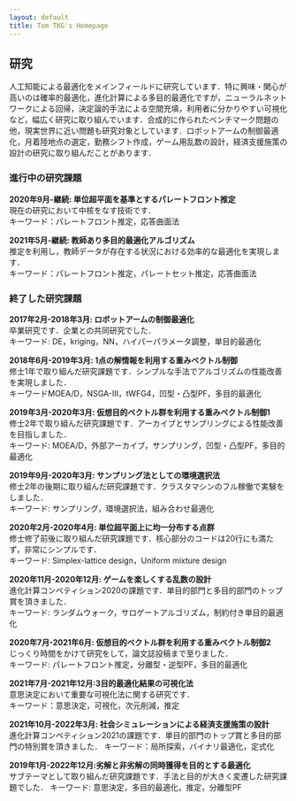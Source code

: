 ```yaml
---
layout: default
title: Tom TKG's Homepage
---
```


## 研究
人工知能による最適化をメインフィールドに研究しています．特に興味・関心が高いのは確率的最適化，進化計算による多目的最適化ですが，ニューラルネットワークによる回帰，決定論的手法による空間充填，利用者に分かりやすい可視化など，幅広く研究に取り組んでいます．合成的に作られたベンチマーク問題の他，現実世界に近い問題も研究対象としています．ロボットアームの制御最適化，月着陸地点の選定，勤務シフト作成，ゲーム用乱数の設計，経済支援施策の設計の研究に取り組んだことがあります．  

### 進行中の研究課題
**2020年9月-継続: 単位超平面を基準とするパレートフロント推定**  
現在の研究において中核をなす技術です．  
キーワード：パレートフロント推定，応答曲面法

**2021年5月-継続: 教師あり多目的最適化アルゴリズム**  
推定を利用し，教師データが存在する状況における効率的な最適化を実現します．  
キーワード：パレートフロント推定，パレートセット推定，応答曲面法

### 終了した研究課題
**2017年2月-2018年3月: ロボットアームの制御最適化**  
卒業研究です．企業との共同研究でした．  
キーワード: DE，kriging，NN，ハイパーパラメータ調整，単目的最適化

**2018年6月-2019年3月: 1点の解情報を利用する重みベクトル制御**  
修士1年で取り組んだ研究課題です．シンプルな手法でアルゴリズムの性能改善を実現しました．  
キーワードMOEA/D，NSGA-III，tWFG4，凹型・凸型PF，多目的最適化

**2019年3月-2020年3月: 仮想目的ベクトル群を利用する重みベクトル制御1**  
修士2年で取り組んだ研究課題です．アーカイブとサンプリングによる性能改善を目指しました．    
キーワード: MOEA/D，外部アーカイブ，サンプリング，凹型・凸型PF，多目的最適化

**2019年9月-2020年3月: サンプリング法としての環境選択法**  
修士2年の後期に取り組んだ研究課題です．クラスタマシンのフル稼働で実験をしました．  
キーワード: サンプリング，環境選択法，組み合わせ最適化

**2020年2月-2020年4月: 単位超平面上に均一分布する点群**  
修士修了前後に取り組んだ研究課題です．核心部分のコードは20行にも満たず，非常にシンプルです．  
キーワード: Simplex-lattice design，Uniform mixture design

**2020年11月-2020年12月: ゲームを楽しくする乱数の設計**  
進化計算コンペティション2020の課題です．単目的部門と多目的部門のトップ賞を頂きました．  
キーワード: ランダムウォーク，サロゲートアルゴリズム，制約付き単目的最適化

**2020年7月-2021年6月: 仮想目的ベクトル群を利用する重みベクトル制御2**  
じっくり時間をかけて研究をして，論文誌投稿まで至りました．  
キーワード: パレートフロント推定，分離型・逆型PF，多目的最適化

**2021年7月-2021年12月:3目的最適化結果の可視化法**  
意思決定において重要な可視化法に関する研究です．  
キーワード：意思決定，可視化，次元削減，推定

**2021年10月-2022年3月: 社会シミュレーションによる経済支援施策の設計**  
進化計算コンペティション2021の課題です．単目的部門のトップ賞と多目的部門の特別賞を頂きました．
キーワード：局所探索，バイナリ最適化，定式化

**2019年1月-2022年12月:劣解と非劣解の同時獲得を目的とする最適化**  
サブテーマとして取り組んだ研究課題です．手法と目的が大きく変遷した研究課題でした．
キーワード: 意思決定，多目的最適化，推定，分離型PF
